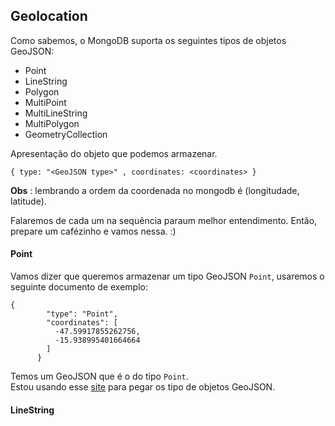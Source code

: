 ## Geolocation

Como sabemos, o MongoDB suporta os seguintes tipos de objetos GeoJSON:
* Point
* LineString
* Polygon
* MultiPoint
* MultiLineString
* MultiPolygon
* GeometryCollection

Apresentação do objeto que podemos armazenar.
```
{ type: "<GeoJSON type>" , coordinates: <coordinates> }
```
**Obs** : lembrando a ordem da coordenada no mongodb é (longitudade, latitude).

Falaremos de cada um na sequência paraum melhor entendimento. Então, prepare um cafézinho e vamos nessa. :)

#### Point
Vamos dizer que queremos armazenar um tipo GeoJSON `Point`, usaremos o seguinte documento de exemplo:

```
{
        "type": "Point",
        "coordinates": [
          -47.59917855262756,
          -15.938995401664664
        ]
      }
```
Temos um GeoJSON que é o do tipo `Point`.      
Estou usando esse [site](http://geojson.io/#map=17/-15.93847/-47.59879) para pegar os tipo de objetos GeoJSON.

#### LineString

